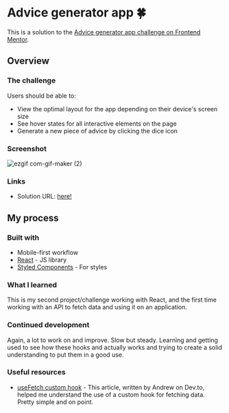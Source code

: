 # Advice generator app 🍀

This is a solution to the [Advice generator app challenge on Frontend Mentor](https://www.frontendmentor.io/challenges/advice-generator-app-QdUG-13db). 

## Overview

### The challenge

Users should be able to:

- View the optimal layout for the app depending on their device's screen size
- See hover states for all interactive elements on the page
- Generate a new piece of advice by clicking the dice icon


### Screenshot

<!-- ![](./src/design/desktop-screenshot.png)
![](./src/design/mobile-screenshot.png) -->
![ezgif com-gif-maker (2)](https://user-images.githubusercontent.com/64233549/160908540-4e922e83-ebfa-445d-ad89-035bfec57e90.gif)


### Links

- Solution URL: [here!](https://musing-lerious-5b8bc6.netlify.app/)

## My process

### Built with

- Mobile-first workflow
- [React](https://reactjs.org/) - JS library
- [Styled Components](https://styled-components.com/) - For styles


### What I learned

This is my second project/challenge working with React, and the first time working with an API to fetch data and using it on an application.


### Continued development

Again, a lot to work on and improve. Slow but steady. Learning and getting used to see how these hooks and actually works and trying to create a solid understanding to put them in a good use.


### Useful resources

- [useFetch custom hook](https://dev.to/techcheck/custom-react-hook-usefetch-eid) - This article, written by Andrew on Dev.to, helped me understand the use of a custom hook for fetching data. Pretty simple and on point.


